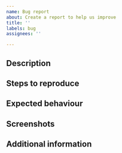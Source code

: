 ```yaml
---
name: Bug report
about: Create a report to help us improve
title: ''
labels: bug
assignees: ''

---
```


## Description
<!--- A clear and concise description of what the bug is. -->

## Steps to reproduce
<!--- Steps to reproduce the behaviour:
1. Go to '...'
2. Click on '....'
3. Scroll down to '....'
4. See error -->

## Expected behaviour
<!--- If you're describing a bug, tell us what should happen. -->
<!--- If you're suggesting a change/improvement, tell us how it should work. -->

## Screenshots
<!--- If applicable, add screenshots to help explain your problem. -->

## Additional information
<!--- Add any other information about the problem here, for example, -->
<!--- the system version or the explorer used to reproduce it. -->
